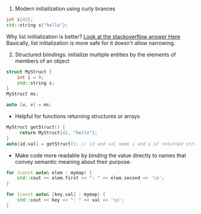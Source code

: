 1. Modern initialization using curly brances
```c++
int i{42};
std::string s{"hello"};
```
Why list iniitialization is better?
[Look at the stackoverflow answer Here](https://stackoverflow.com/questions/18222926/why-is-list-initialization-using-curly-braces-better-than-the-alternatives)
Basically, list initialization is more safe for it doesn't allow narrowing.

2. Structured biindings: initialize multiple entities by the elements of members of an object
```c++
struct MyStruct {
	int i = 0;
	std::string s;
}
MyStruct ms;

auto [u, v] = ms;
```

+ Helpful for functions returning structures or arrays
```c++
MyStruct getStruct() {
     return MyStruct{42, "hello"};
}
auto[id,val] = getStruct(); // id and val name i and s of returned struct
```
+ Make code more readable by binding the value directly to names that convey semantic meaning about their purpose.
```c++
for (const auto& elem : mymap) {
	std::cout << elem.first << ": " << elem.second << '\n';
}

for (const auto& [key,val] : mymap) { 
	std::cout << key << ": " << val << '\n';
}
```

